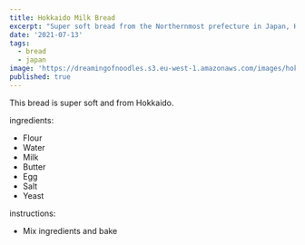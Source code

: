 ```yaml
---
title: Hokkaido Milk Bread
excerpt: "Super soft bread from the Northernmost prefecture in Japan, Hokkaido. It's softness is down to an ingredient called Zhang Zhou, which is easy to prep, and a fun way to explore with bread."
date: '2021-07-13'
tags: 
  - bread
  - japan
image: 'https://dreamingofnoodles.s3.eu-west-1.amazonaws.com/images/hokkaido-milk-bread.jpeg'
published: true 
---
```


This bread is super soft and from Hokkaido.

ingredients: 
 - Flour
 - Water
 - Milk
 - Butter
 - Egg
 - Salt
 - Yeast

instructions: 
 - Mix ingredients and bake 